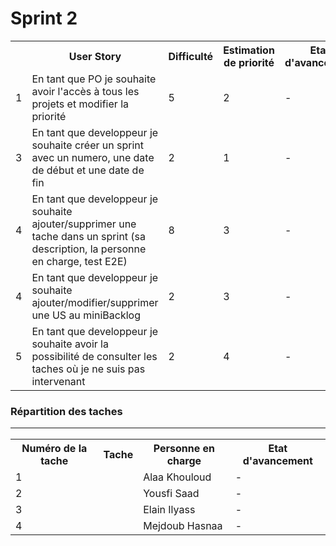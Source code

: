 <h1>Sprint 2</h1>

<table>
  <tr>
    <th></th>
    <th>User Story</th> 
    <th>Difficulté</th>
    <th>Estimation de priorité</th>
    <th>Etat d'avancement</th>
  </tr>
  <tr>
    <td>1</td>
    <td>En tant que PO je souhaite avoir l'accès à tous les projets et modifier la priorité</td> 
    <td>5</td> 
    <td>2</td>
    <td>-</td>
  </tr>
   <tr>
    <td>3</td>
    <td>En tant que developpeur je souhaite créer un sprint avec un numero, une date de début et une date de fin</td> 
    <td>2</td> 
    <td>1</td>
    <td>-</td>
  </tr>
  <tr>
    <td>4</td>
    <td>En tant que developpeur je souhaite ajouter/supprimer une tache dans un sprint (sa description, la personne en charge, test E2E)</td> 
    <td>8</td> 
    <td>3</td>
    <td>-</td>
  </tr>
  <tr>
    <td>4</td>
    <td>En tant que developpeur je souhaite ajouter/modifier/supprimer une US au miniBacklog</td> 
    <td>2</td> 
    <td>3</td>
    <td>-</td>
  </tr>
  <tr>
    <td>5</td>
    <td>En tant que developpeur je souhaite avoir la possibilité de consulter les taches où je ne suis pas intervenant</td> 
    <td>2</td> 
    <td>4</td>
    <td>-</td>
  </tr>
</table>

<h3>Répartition des taches</3>
<hr>
<table>
  <tr>
    <th>Numéro de la tache</th> 
    <th>Tache</th>
    <th>Personne en charge</th>
    <th>Etat d'avancement</th>
  </tr>
  <tr>
    <td>1</td>
    <td></td> 
    <td>Alaa Khouloud</td> 
    <td>-</td>
  </tr>
  <tr>
    <td>2</td>
    <td></td> 
    <td>Yousfi Saad</td> 
    <td>-</td>
  </tr>
  <tr>
    <td>3</td>
    <td></td> 
    <td>Elain Ilyass</td> 
    <td>-</td>
  </tr>
  <tr>
    <td>4</td>
    <td></td> 
    <td>Mejdoub Hasnaa</td> 
    <td>-</td>
  </tr>
</table>

